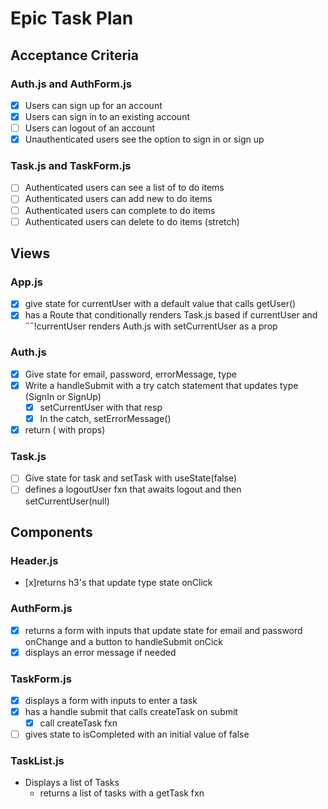 # Epic Task Plan

## Acceptance Criteria

### Auth.js and AuthForm.js

- [x] Users can sign up for an account
- [x] Users can sign in to an existing account
- [ ] Users can logout of an account
- [x] Unauthenticated users see the option to sign in or sign up

### Task.js and TaskForm.js

- [ ] Authenticated users can see a list of to do items
- [ ] Authenticated users can add new to do items
- [ ] Authenticated users can complete to do items
- [ ] Authenticated users can delete to do items (stretch)

## Views

### App.js

- [x] give state for currentUser with a default value that calls getUser()
- [x] has a Route that conditionally renders Task.js based if currentUser and ˝˝!currentUser renders Auth.js with setCurrentUser as a prop

### Auth.js

- [x] Give state for email, password, errorMessage, type
- [x] Write a handleSubmit with a try catch statement that updates type (SignIn or SignUp)
  - [x] setCurrentUser with that resp
  - [x] In the catch, setErrorMessage()
- [x] return (<AuthForm /> with props)

### Task.js

- [ ] Give state for task and setTask with useState(false)
- [ ] defines a logoutUser fxn that awaits logout and then setCurrentUser(null)

## Components

### Header.js

- [x]returns h3's that update type state onClick

### AuthForm.js

- [x] returns a form with inputs that update state for email and password onChange and a button to handleSubmit onCick
- [x] displays an error message if needed

### TaskForm.js

- [x] displays a form with inputs to enter a task
- [x] has a handle submit that calls createTask on submit
  - [x] call createTask fxn
- [ ] gives state to isCompleted with an initial value of false

### TaskList.js

- Displays a list of Tasks
  - returns a list of tasks with a getTask fxn
